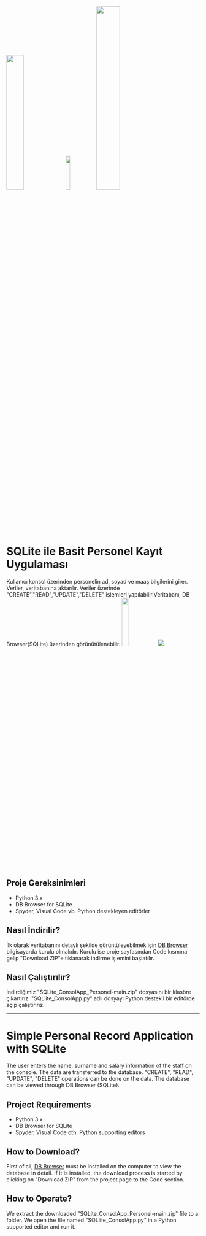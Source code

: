 <section>
  <div>
    <img src="https://upload.wikimedia.org/wikipedia/commons/thumb/3/38/SQLite370.svg/1200px-SQLite370.svg.png" width="30%">
    <img src="https://upload.wikimedia.org/wikipedia/commons/thumb/7/7e/Spyder_logo.svg/1200px-Spyder_logo.svg.png" width="15%">
    <img src="https://janikvonrotz.ch/wp-content/uploads/2015/10/Python-Logo.png" width="35%">
  </div>
</section>

# SQLite ile Basit Personel Kayıt Uygulaması

Kullanıcı konsol üzerinden personelin ad, soyad ve maaş bilgilerini girer. Veriler, veritabanına aktarılır. Veriler üzerinde "CREATE","READ","UPDATE","DELETE" işlemleri yapılabilir.Veritabanı, DB Browser(SQLite) üzerinden görünütülenebilir.
<img src="https://i.hizliresim.com/vLKT26.jpg" width="18%">
<img src="https://i.hizliresim.com/2IjAFz.jpg">

## Proje Gereksinimleri

* Python 3.x
* DB Browser for SQLite
* Spyder, Visual Code vb. Python destekleyen editörler

## Nasıl İndirilir?

İlk olarak veritabanını detaylı şekilde görüntüleyebilmek için <a href="https://sqlitebrowser.org">DB Browser</a> bilgisayarda kurulu olmalıdır. Kurulu ise proje sayfasından Code kısmına gelip "Download ZIP"e tıklanarak indirme işlemini başlatılır.

## Nasıl Çalıştırılır?

İndirdiğimiz "SQLite_ConsolApp_Personel-main.zip" dosyasını bir klasöre çıkartırız. "SQLlite_ConsolApp.py" adlı dosyayı Python destekli bir editörde açıp çalıştırırız.

<hr/>

# Simple Personal Record Application with SQLite

The user enters the name, surname and salary information of the staff on the console. The data are transferred to the database. "CREATE", "READ", "UPDATE", "DELETE" operations can be done on the data. The database can be viewed through DB Browser (SQLite).

## Project Requirements

* Python 3.x
* DB Browser for SQLite
* Spyder, Visual Code oth. Python supporting editors

## How to Download?

First of all, <a href="https://sqlitebrowser.org">DB Browser</a> must be installed on the computer to view the database in detail. If it is installed, the download process is started by clicking on "Download ZIP" from the project page to the Code section.

## How to Operate?
We extract the downloaded "SQLite_ConsolApp_Personel-main.zip" file to a folder. We open the file named "SQLlite_ConsolApp.py" in a Python supported editor and run it.
